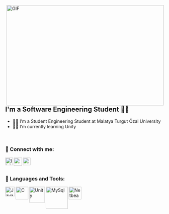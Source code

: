 <img align="right" alt="GIF" src="https://github.com/abhisheknaiidu/abhisheknaiidu/blob/master/code.gif?raw=true" width="500" height="320" />


## I'm a Software Engineering Student 👨‍🎓
- 👨‍💻 I’m a Student Engineering Student at Malatya Turgut Özal University
- 👨‍💻 I’m currently learning Unity

<br />


### 📩 Connect with me:

[<img align="left" alt="linkedin | LinkedIn" width="24px" src="https://raw.githubusercontent.com/peterthehan/peterthehan/master/assets/linkedin.svg" />][linkedin]
[<img align="left" height="26" width="26" src="https://upload.wikimedia.org/wikipedia/commons/thumb/e/e7/Instagram_logo_2016.svg/2048px-Instagram_logo_2016.svg.png" />][instagram]
[<img align="left" height="24" width="24" src="https://upload.wikimedia.org/wikipedia/commons/2/2e/Gmail_2020.png" />][gmail]

<br />

[linkedin]: https://www.linkedin.com/in/umut-sefkan-sak-944353236/
[instagram]: https://www.instagram.com/umut___sak/?hl=tr
[gmail]: mailto:umut.sefkan4@gmail.com





<br />

### 🔧 Languages and Tools:
[<img align="left" alt="Java" width="30px" src="https://upload.wikimedia.org/wikipedia/tr/thumb/2/2e/Java_Logo.svg/800px-Java_Logo.svg.png" />][Java]
[<img align="left" alt="C" width="40px" src="https://upload.wikimedia.org/wikipedia/commons/thumb/1/18/C_Programming_Language.svg/695px-C_Programming_Language.svg.png" />][C]
[<img align="left" alt="Unity" width="50px" src="https://user-images.githubusercontent.com/109917881/180661540-39a3c2b4-75ee-412e-b190-ea5e13c30d14.png" />][Unity]
[<img align="left" alt="MySql" width="70px" src="https://logo-download.com/wp-content/data/images/png/MySQL-logo.png" />][MySql]
[<img align="left" alt="Netbeans" width="40px" src="https://user-images.githubusercontent.com/109917881/180662042-e8841a3f-f3e9-4af3-bc73-f15974eeade3.png" />][Netbeans]


<br />

[Java]: https://www.java.com/
[C]: https://en.wikipedia.org/wiki/C_(programming_language)
[Unity]: https://unity.com/
[MySql]: https://www.mysql.com/
[Netbeans]: https://netbeans.apache.org/


<br />



